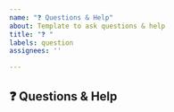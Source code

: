 ```yaml
---
name: "❓ Questions & Help"
about: Template to ask questions & help
title: "❓ "
labels: question
assignees: ''

---
```


## ❓ Questions & Help
